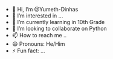 - 👋 Hi, I’m @Yumeth-Dinhas
- 👀 I’m interested in ...
- 🌱 I’m currently learning in 10th Grade
- 💞️ I’m looking to collaborate on Python
- 📫 How to reach me ..
- 😄 Pronouns: He/Him
- ⚡ Fun fact: ...

<!---
Yumeth-Di/Yumeth-Di is a ✨ special ✨ repository because its `README.md` (this file) appears on your GitHub profile.
You can click the Preview link to take a look at your changes.
--->
